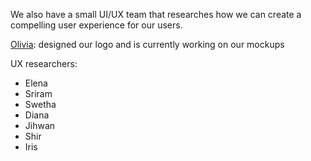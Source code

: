 We also have a small UI/UX team that researches how we can create a compelling user experience for our users.

[Olivia](https://github.com/ofvoler): designed our logo and is currently working on our mockups

UX researchers:

- Elena
- Sriram
- Swetha
- Diana
- Jihwan
- Shir
- Iris
